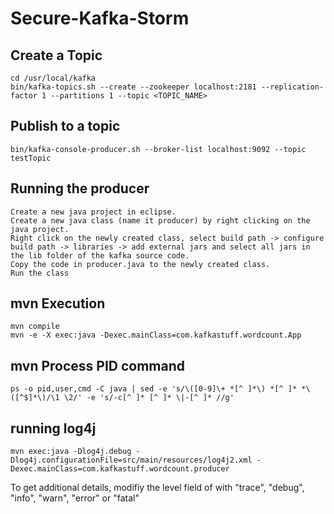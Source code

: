 # Secure-Kafka-Storm

## Create a Topic

```
cd /usr/local/kafka
bin/kafka-topics.sh --create --zookeeper localhost:2181 --replication-factor 1 --partitions 1 --topic <TOPIC_NAME>
```

## Publish to a topic
```
bin/kafka-console-producer.sh --broker-list localhost:9092 --topic testTopic
```
## Running the producer
```
Create a new java project in eclipse.
Create a new java class (name it producer) by right clicking on the java project.
Right click on the newly created class, select build path -> configure build path -> libraries -> add external jars and select all jars in the lib folder of the kafka source code.
Copy the code in producer.java to the newly created class.
Run the class
```

## mvn Execution
```
mvn compile
mvn -e -X exec:java -Dexec.mainClass=com.kafkastuff.wordcount.App
```

## mvn Process PID command
```
ps -o pid,user,cmd -C java | sed -e 's/\([0-9]\+ *[^ ]*\) *[^ ]* *\([^$]*\)/\1 \2/' -e 's/-c[^ ]* [^ ]* \|-[^ ]* //g'
```

## running log4j

```
mvn exec:java -Dlog4j.debug -Dlog4j.configurationFile=src/main/resources/log4j2.xml -Dexec.mainClass=com.kafkastuff.wordcount.producer
```

To get additional details, modifiy the level field of <Root> with "trace", "debug", "info", "warn", "error" or "fatal"
